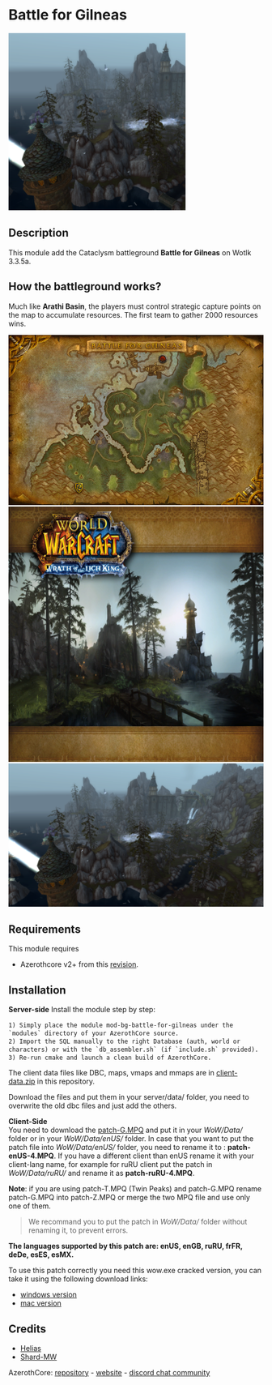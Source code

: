 # Battle for Gilneas
![Battle for Gilneas icon](icon.png)

## Description
This module add the Cataclysm battleground **Battle for Gilneas** on Wotlk 3.3.5a.

## How the battleground works?

Much like **Arathi Basin**, the players must control strategic capture points on the map to accumulate resources. The first team to gather 2000 resources wins. 

![Battle for Gilneas World Map](images/BFG-WorldMap.jpg)
![Battle for Gilneas Load Screen](images/BFG-LoadScreen.png)
![Battle for Gilneas Zone Area](images/BFG-Zone.png)

## Requirements
This module requires
- Azerothcore v2+ from this [revision](https://github.com/azerothcore/azerothcore-wotlk/pull/2334).

## Installation
**Server-side**
Install the module step by step:

```
1) Simply place the module mod-bg-battle-for-gilneas under the `modules` directory of your AzerothCore source. 
2) Import the SQL manually to the right Database (auth, world or characters) or with the `db_assembler.sh` (if `include.sh` provided).
3) Re-run cmake and launch a clean build of AzerothCore.
```

The client data files like DBC, maps, vmaps and mmaps are in [client-data.zip](client-data.zip) in this repository.

Download the files and put them in your server/data/ folder, you need to overwrite the old dbc files and just add the others.

**Client-Side**  
You need to download the [patch-G.MPQ](https://mega.nz/file/A4NU2RLD#FfaC4EL-xldwV1JXNtlOGJUQ32_el7C5hE846l6BWxQ) and put it in your *WoW/Data/* folder or in your *WoW/Data/enUS/* folder.
In case that you want to put the patch file into *WoW/Data/enUS/* folder, you need to rename it to : **patch-enUS-4.MPQ**.
If you have a different client than enUS rename it with your client-lang name, for example for ruRU client put the patch in *WoW/Data/ruRU/* and rename it as **patch-ruRU-4.MPQ**.

**Note**: if you are using patch-T.MPQ (Twin Peaks) and patch-G.MPQ rename patch-G.MPQ into patch-Z.MPQ or merge the two MPQ file and use only one of them.

>We recommand you to put the patch in *WoW/Data/* folder without renaming it, to prevent errors.

**The languages supported by this patch are: enUS, enGB, ruRU, frFR, deDe, esES, esMX.**

To use this patch correctly you need this wow.exe cracked version, you can take it using the following download links:  
- [windows version](https://mega.nz/#!Q5QR1SjJ!Arg1O1F7Mr5U6tE9aZcH0iFndYcGBK_AmfvZTn4kUjg)
- [mac version](https://mega.nz/#!c8IQXCab!PrUfJSS0OmrFJL1GASXIKY2_tLkdUsI95SJNbelont0)

## Credits

* [Helias](https://github.com/Helias)
* [Shard-MW](https://github.com/Shard-MW)

AzerothCore: [repository](https://github.com/azerothcore) - [website](http://azerothcore.org/) - [discord chat community](https://discord.gg/PaqQRkd)
